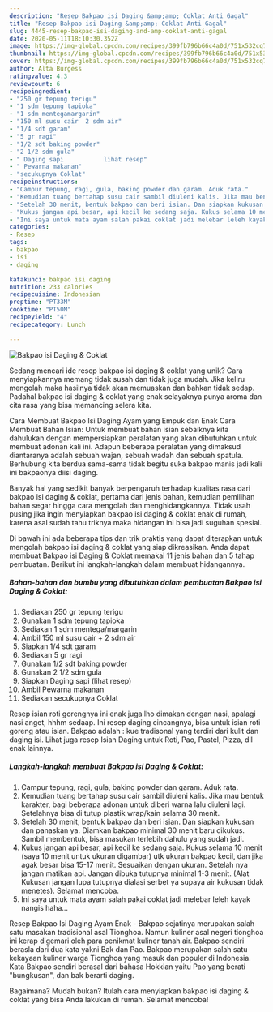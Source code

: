 ```yaml
---
description: "Resep Bakpao isi Daging &amp;amp; Coklat Anti Gagal"
title: "Resep Bakpao isi Daging &amp;amp; Coklat Anti Gagal"
slug: 4445-resep-bakpao-isi-daging-and-amp-coklat-anti-gagal
date: 2020-05-11T18:10:30.352Z
image: https://img-global.cpcdn.com/recipes/399fb796b66c4a0d/751x532cq70/bakpao-isi-daging-coklat-foto-resep-utama.jpg
thumbnail: https://img-global.cpcdn.com/recipes/399fb796b66c4a0d/751x532cq70/bakpao-isi-daging-coklat-foto-resep-utama.jpg
cover: https://img-global.cpcdn.com/recipes/399fb796b66c4a0d/751x532cq70/bakpao-isi-daging-coklat-foto-resep-utama.jpg
author: Alta Burgess
ratingvalue: 4.3
reviewcount: 6
recipeingredient:
- "250 gr tepung terigu"
- "1 sdm tepung tapioka"
- "1 sdm mentegamargarin"
- "150 ml susu cair  2 sdm air"
- "1/4 sdt garam"
- "5 gr ragi"
- "1/2 sdt baking powder"
- "2 1/2 sdm gula"
- " Daging sapi           lihat resep"
- " Pewarna makanan"
- "secukupnya Coklat"
recipeinstructions:
- "Campur tepung, ragi, gula, baking powder dan garam. Aduk rata."
- "Kemudian tuang bertahap susu cair sambil diuleni kalis. Jika mau bentuk karakter, bagi beberapa adonan untuk diberi warna lalu diuleni lagi. Setelahnya bisa di tutup plastik wrap/kain selama 30 menit."
- "Setelah 30 menit, bentuk bakpao dan beri isian. Dan siapkan kukusan dan panaskan ya. Diamkan bakpao minimal 30 menit baru dikukus. Sambil membentuk, bisa masukan terlebih dahulu yang sudah jadi."
- "Kukus jangan api besar, api kecil ke sedang saja. Kukus selama 10 menit (saya 10 menit untuk ukuran digambar) utk ukuran bakpao kecil, dan jika agak besar bisa 15-17 menit. Sesuaikan dengan ukuran. Setelah nya jangan matikan api. Jangan dibuka tutupnya minimal 1-3 menit. (Alat Kukusan jangan lupa tutupnya dialasi serbet ya supaya air kukusan tidak menetes). Selamat mencoba."
- "Ini saya untuk mata ayam salah pakai coklat jadi melebar leleh kayak nangis haha..."
categories:
- Resep
tags:
- bakpao
- isi
- daging

katakunci: bakpao isi daging 
nutrition: 233 calories
recipecuisine: Indonesian
preptime: "PT33M"
cooktime: "PT50M"
recipeyield: "4"
recipecategory: Lunch

---
```



![Bakpao isi Daging &amp; Coklat](https://img-global.cpcdn.com/recipes/399fb796b66c4a0d/751x532cq70/bakpao-isi-daging-coklat-foto-resep-utama.jpg)

Sedang mencari ide resep bakpao isi daging &amp; coklat yang unik? Cara menyiapkannya memang tidak susah dan tidak juga mudah. Jika keliru mengolah maka hasilnya tidak akan memuaskan dan bahkan tidak sedap. Padahal bakpao isi daging &amp; coklat yang enak selayaknya punya aroma dan cita rasa yang bisa memancing selera kita.

Cara Membuat Bakpao Isi Daging Ayam yang Empuk dan Enak Cara Membuat Bahan Isian: Untuk membuat bahan isian sebaiknya kita dahulukan dengan mempersiapkan peralatan yang akan dibutuhkan untuk membuat adonan kali ini. Adapun beberapa peralatan yang dimaksud diantaranya adalah sebuah wajan, sebuah wadah dan sebuah spatula. Berhubung kita berdua sama-sama tidak begitu suka bakpao manis jadi kali ini bakpaonya diisi daging.

Banyak hal yang sedikit banyak berpengaruh terhadap kualitas rasa dari bakpao isi daging &amp; coklat, pertama dari jenis bahan, kemudian pemilihan bahan segar hingga cara mengolah dan menghidangkannya. Tidak usah pusing jika ingin menyiapkan bakpao isi daging &amp; coklat enak di rumah, karena asal sudah tahu triknya maka hidangan ini bisa jadi suguhan spesial.


Di bawah ini ada beberapa tips dan trik praktis yang dapat diterapkan untuk mengolah bakpao isi daging &amp; coklat yang siap dikreasikan. Anda dapat membuat Bakpao isi Daging &amp; Coklat memakai 11 jenis bahan dan 5 tahap pembuatan. Berikut ini langkah-langkah dalam membuat hidangannya.

<!--inarticleads1-->

##### Bahan-bahan dan bumbu yang dibutuhkan dalam pembuatan Bakpao isi Daging &amp; Coklat:

1. Sediakan 250 gr tepung terigu
1. Gunakan 1 sdm tepung tapioka
1. Sediakan 1 sdm mentega/margarin
1. Ambil 150 ml susu cair + 2 sdm air
1. Siapkan 1/4 sdt garam
1. Sediakan 5 gr ragi
1. Gunakan 1/2 sdt baking powder
1. Gunakan 2 1/2 sdm gula
1. Siapkan  Daging sapi           (lihat resep)
1. Ambil  Pewarna makanan
1. Sediakan secukupnya Coklat


Resep isian roti gorengnya ini enak juga lho dimakan dengan nasi, apalagi nasi anget, hhhm sedaap. Ini resep daging cincangnya, bisa untuk isian roti goreng atau isian. Bakpao adalah : kue tradisonal yang terdiri dari kulit dan daging isi. Lihat juga resep Isian Daging untuk Roti, Pao, Pastel, Pizza, dll enak lainnya. 

<!--inarticleads2-->

##### Langkah-langkah membuat Bakpao isi Daging &amp; Coklat:

1. Campur tepung, ragi, gula, baking powder dan garam. Aduk rata.
1. Kemudian tuang bertahap susu cair sambil diuleni kalis. Jika mau bentuk karakter, bagi beberapa adonan untuk diberi warna lalu diuleni lagi. Setelahnya bisa di tutup plastik wrap/kain selama 30 menit.
1. Setelah 30 menit, bentuk bakpao dan beri isian. Dan siapkan kukusan dan panaskan ya. Diamkan bakpao minimal 30 menit baru dikukus. Sambil membentuk, bisa masukan terlebih dahulu yang sudah jadi.
1. Kukus jangan api besar, api kecil ke sedang saja. Kukus selama 10 menit (saya 10 menit untuk ukuran digambar) utk ukuran bakpao kecil, dan jika agak besar bisa 15-17 menit. Sesuaikan dengan ukuran. Setelah nya jangan matikan api. Jangan dibuka tutupnya minimal 1-3 menit. (Alat Kukusan jangan lupa tutupnya dialasi serbet ya supaya air kukusan tidak menetes). Selamat mencoba.
1. Ini saya untuk mata ayam salah pakai coklat jadi melebar leleh kayak nangis haha...


Resep Bakpao Isi Daging Ayam Enak - Bakpao sejatinya merupakan salah satu masakan tradisional asal Tionghoa. Namun kuliner asal negeri tionghoa ini kerap digemari oleh para penikmat kuliner tanah air. Bakpao sendiri berasla dari dua kata yakni Bak dan Pao. Bakpao merupakan salah satu kekayaan kuliner warga Tionghoa yang masuk dan populer di Indonesia. Kata Bakpao sendiri berasal dari bahasa Hokkian yaitu Pao yang berati &#34;bungkusan&#34;, dan bak berarti daging. 

Bagaimana? Mudah bukan? Itulah cara menyiapkan bakpao isi daging &amp; coklat yang bisa Anda lakukan di rumah. Selamat mencoba!
